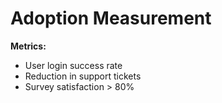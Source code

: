# Adoption Measurement

**Metrics:**
- User login success rate
- Reduction in support tickets
- Survey satisfaction > 80%

